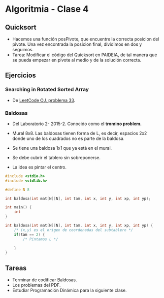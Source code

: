 Algoritmia - Clase 4
====================

Quicksort
---------

-   Hacemos una función posPivote, que encuentre la correcta posicion del pivote. Una vez encontrada la posicion final, dividimos en dos y seguimos.
-   Tarea: Modificar el código del Quicksort en PAIDEIA, de tal manera que se pueda empezar en pivote al medio y de la solución correcta.

Ejercicios
----------

### Searching in Rotated Sorted Array

-   De [LeetCode OJ, problema 33](https://leetcode.com/problems/search-in-rotated-sorted-array).

### Baldosas

-   Del Laboratorio 2- 2015-2. Conocido como el **tromino problem**.
-   Mural 8x8. Las baldosas tienen forma de L, es decir, espacios 2x2 donde uno de los cuadrados no es parte de la baldosa.
-   Se tiene una baldosa 1x1 que ya está en el mural.
-   Se debe cubrir el tablero sin sobreponerse.

-   La idea es pintar el centro.

``` c
#include <stdio.h>
#include <stdlib.h>

#define N 8

int baldosa(int mat[N][N], int tam, int x, int y, int xp, int yp);

int main() {
    int 
}

int baldosa(int mat[N][N], int tam, int x, int y, int xp, int yp) {
    /* (x,y) es el origen de coordenadas del subtablero */
    if(tam == 2) {
        /* Pintamos L */

    }
}
```

Tareas
------

-   Terminar de codificar Baldosas.
-   Los problemas del PDF.
-   Estudiar Programación Dinámica para la siguiente clase.

